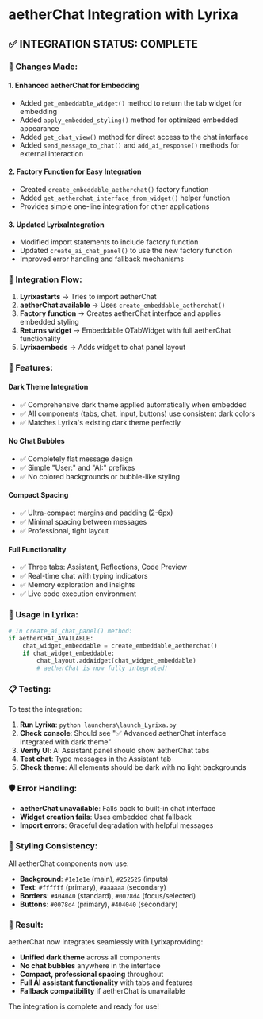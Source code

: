 # aetherChat Integration with Lyrixa

## ✅ INTEGRATION STATUS: COMPLETE

### 🔧 Changes Made:

#### **1. Enhanced aetherChat for Embedding**
- Added `get_embeddable_widget()` method to return the tab widget for embedding
- Added `apply_embedded_styling()` method for optimized embedded appearance
- Added `get_chat_view()` method for direct access to the chat interface
- Added `send_message_to_chat()` and `add_ai_response()` methods for external interaction

#### **2. Factory Function for Easy Integration**
- Created `create_embeddable_aetherchat()` factory function
- Added `get_aetherchat_interface_from_widget()` helper function
- Provides simple one-line integration for other applications

#### **3. Updated LyrixaIntegration**
- Modified import statements to include factory function
- Updated `create_ai_chat_panel()` to use the new factory function
- Improved error handling and fallback mechanisms

### 🎯 Integration Flow:

1. **Lyrixastarts** → Tries to import aetherChat
2. **aetherChat available** → Uses `create_embeddable_aetherchat()`
3. **Factory function** → Creates aetherChat interface and applies embedded styling
4. **Returns widget** → Embeddable QTabWidget with full aetherChat functionality
5. **Lyrixaembeds** → Adds widget to chat panel layout

### 🌟 Features:

#### **Dark Theme Integration**
- ✅ Comprehensive dark theme applied automatically when embedded
- ✅ All components (tabs, chat, input, buttons) use consistent dark colors
- ✅ Matches Lyrixa's existing dark theme perfectly

#### **No Chat Bubbles**
- ✅ Completely flat message design
- ✅ Simple "User:" and "AI:" prefixes
- ✅ No colored backgrounds or bubble-like styling

#### **Compact Spacing**
- ✅ Ultra-compact margins and padding (2-6px)
- ✅ Minimal spacing between messages
- ✅ Professional, tight layout

#### **Full Functionality**
- ✅ Three tabs: Assistant, Reflections, Code Preview
- ✅ Real-time chat with typing indicators
- ✅ Memory exploration and insights
- ✅ Live code execution environment

### 🔗 Usage in Lyrixa:

```python
# In create_ai_chat_panel() method:
if aetherCHAT_AVAILABLE:
    chat_widget_embeddable = create_embeddable_aetherchat()
    if chat_widget_embeddable:
        chat_layout.addWidget(chat_widget_embeddable)
        # aetherChat is now fully integrated!
```

### 📋 Testing:

To test the integration:

1. **Run Lyrixa**: `python launchers\launch_Lyrixa.py`
2. **Check console**: Should see "✅ Advanced aetherChat interface integrated with dark theme"
3. **Verify UI**: AI Assistant panel should show aetherChat tabs
4. **Test chat**: Type messages in the Assistant tab
5. **Check theme**: All elements should be dark with no light backgrounds

### 🛡️ Error Handling:

- **aetherChat unavailable**: Falls back to built-in chat interface
- **Widget creation fails**: Uses embedded chat fallback
- **Import errors**: Graceful degradation with helpful messages

### 🎨 Styling Consistency:

All aetherChat components now use:
- **Background**: `#1e1e1e` (main), `#252525` (inputs)
- **Text**: `#ffffff` (primary), `#aaaaaa` (secondary)
- **Borders**: `#404040` (standard), `#0078d4` (focus/selected)
- **Buttons**: `#0078d4` (primary), `#404040` (secondary)

### 🚀 Result:

aetherChat now integrates seamlessly with Lyrixaproviding:
- **Unified dark theme** across all components
- **No chat bubbles** anywhere in the interface
- **Compact, professional spacing** throughout
- **Full AI assistant functionality** with tabs and features
- **Fallback compatibility** if aetherChat is unavailable

The integration is complete and ready for use!
